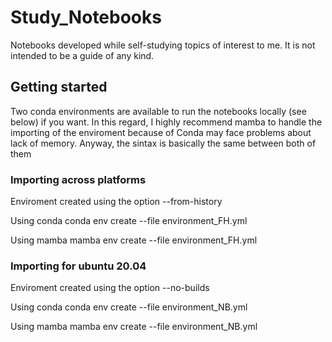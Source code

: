 # Study_Notebooks
Notebooks developed while self-studying topics of interest to me. It is not intended to be a guide of any kind.

## Getting started

Two conda environments are available to run the notebooks locally (see below) if you want. In this regard, I highly recommend mamba to handle the importing of the enviroment because of Conda may face problems about lack of memory. Anyway, the sintax is basically the same between both of them

### Importing across platforms 

Enviroment created using the option --from-history

Using conda
			conda env create --file environment_FH.yml
		
Using mamba
			mamba env create --file environment_FH.yml

### Importing for ubuntu 20.04

Enviroment created using the option --no-builds

Using conda
                        conda env create --file environment_NB.yml

Using mamba
                        mamba env create --file environment_NB.yml
